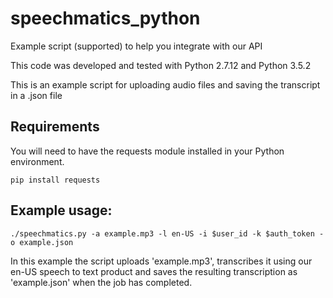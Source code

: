 # speechmatics_python
Example script (supported) to help you integrate with our API

This code was developed and tested with Python 2.7.12 and Python 3.5.2   

This is an example script for uploading audio files and saving the transcript in a .json file  

## Requirements
You will need to have the requests module installed in your Python environment.  
```
pip install requests
```

## Example usage:
```
./speechmatics.py -a example.mp3 -l en-US -i $user_id -k $auth_token -o example.json  
```

In this example the script uploads 'example.mp3', transcribes it using our en-US speech to text product and saves the resulting transcription as 'example.json' when the job has completed.

